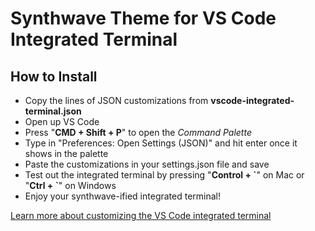 # Synthwave Theme for VS Code Integrated Terminal

## How to Install

- Copy the lines of JSON customizations from **vscode-integrated-terminal.json**
- Open up VS Code
- Press "**CMD + Shift + P**" to open the _Command Palette_
- Type in "Preferences: Open Settings (JSON)" and hit enter once it shows in the palette
- Paste the customizations in your settings.json file and save
- Test out the integrated terminal by pressing "**Control + \`**" on Mac or "**Ctrl + \`**" on Windows
- Enjoy your synthwave-ified integrated terminal!

[Learn more about customizing the VS Code integrated terminal](https://code.visualstudio.com/api/references/theme-color#integrated-terminal-colors)
